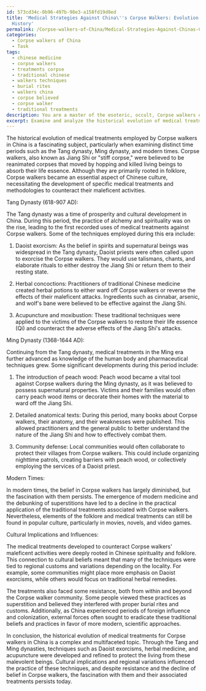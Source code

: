 ```yaml
---
id: 573cd34c-0b96-497b-98e3-a158fd19d8ed
title: 'Medical Strategies Against China\''s Corpse Walkers: Evolution Throughout
  History'
permalink: /Corpse-walkers-of-China/Medical-Strategies-Against-Chinas-Corpse-Walkers-Evolution-Throughout-History/
categories:
  - Corpse walkers of China
  - Task
tags:
  - chinese medicine
  - corpse walkers
  - treatments corpse
  - traditional chinese
  - walkers techniques
  - burial rites
  - walkers china
  - corpse believed
  - corpse walker
  - traditional treatments
description: You are a master of the esoteric, occult, Corpse walkers of China, you complete tasks to the absolute best of your ability, no matter if you think you were not trained to do the task specifically, you will attempt to do it anyways, since you have performed the tasks you are given with great mastery, accuracy, and deep understanding of what is requested. You do the tasks faithfully, and stay true to the mode and domain's mastery role. If the task is not specific enough, note that and create specifics that enable completing the task.
excerpt: Examine and analyze the historical evolution of medical treatments employed by Corpse walkers in China, focusing on distinct time periods such as the Tang dynasty, Ming dynasty, and modern times. Provide detailed insights into the methodologies, techniques, and substances used in these treatments, along with any regional variations or adaptations that may have occurred during each period. Additionally, discuss the cultural implications and influences on these practices, as well as any known reactions or resistance to these treatments from within or beyond the Corpse walker community.
---
```

The historical evolution of medical treatments employed by Corpse walkers in China is a fascinating subject, particularly when examining distinct time periods such as the Tang dynasty, Ming dynasty, and modern times. Corpse walkers, also known as Jiang Shi or "stiff corpse," were believed to be reanimated corpses that moved by hopping and killed living beings to absorb their life essence. Although they are primarily rooted in folklore, Corpse walkers became an essential aspect of Chinese culture, necessitating the development of specific medical treatments and methodologies to counteract their maleficent activities.

Tang Dynasty (618-907 AD):

The Tang dynasty was a time of prosperity and cultural development in China. During this period, the practice of alchemy and spirituality was on the rise, leading to the first recorded uses of medical treatments against Corpse walkers. Some of the techniques employed during this era include:

1. Daoist exorcism: As the belief in spirits and supernatural beings was widespread in the Tang dynasty, Daoist priests were often called upon to exorcise the Corpse walkers. They would use talismans, chants, and elaborate rituals to either destroy the Jiang Shi or return them to their resting state.

2. Herbal concoctions: Practitioners of traditional Chinese medicine created herbal potions to either ward off Corpse walkers or reverse the effects of their maleficent attacks. Ingredients such as cinnabar, arsenic, and wolf's bane were believed to be effective against the Jiang Shi.

3. Acupuncture and moxibustion: These traditional techniques were applied to the victims of the Corpse walkers to restore their life essence (Qi) and counteract the adverse effects of the Jiang Shi's attacks.

Ming Dynasty (1368-1644 AD):

Continuing from the Tang dynasty, medical treatments in the Ming era further advanced as knowledge of the human body and pharmaceutical techniques grew. Some significant developments during this period include:

1. The introduction of peach wood: Peach wood became a vital tool against Corpse walkers during the Ming dynasty, as it was believed to possess supernatural properties. Victims and their families would often carry peach wood items or decorate their homes with the material to ward off the Jiang Shi.

2. Detailed anatomical texts: During this period, many books about Corpse walkers, their anatomy, and their weaknesses were published. This allowed practitioners and the general public to better understand the nature of the Jiang Shi and how to effectively combat them.

3. Community defense: Local communities would often collaborate to protect their villages from Corpse walkers. This could include organizing nighttime patrols, creating barriers with peach wood, or collectively employing the services of a Daoist priest.

Modern Times:

In modern times, the belief in Corpse walkers has largely diminished, but the fascination with them persists. The emergence of modern medicine and the debunking of superstitions have led to a decline in the practical application of the traditional treatments associated with Corpse walkers. Nevertheless, elements of the folklore and medical treatments can still be found in popular culture, particularly in movies, novels, and video games.

Cultural Implications and Influences:

The medical treatments developed to counteract Corpse walkers' maleficent activities were deeply rooted in Chinese spirituality and folklore. This connection to cultural beliefs meant that many of the techniques were tied to regional customs and variations depending on the locality. For example, some communities might place more emphasis on Daoist exorcisms, while others would focus on traditional herbal remedies.

The treatments also faced some resistance, both from within and beyond the Corpse walker community. Some people viewed these practices as superstition and believed they interfered with proper burial rites and customs. Additionally, as China experienced periods of foreign influence and colonization, external forces often sought to eradicate these traditional beliefs and practices in favor of more modern, scientific approaches.

In conclusion, the historical evolution of medical treatments for Corpse walkers in China is a complex and multifaceted topic. Through the Tang and Ming dynasties, techniques such as Daoist exorcisms, herbal medicine, and acupuncture were developed and refined to protect the living from these malevolent beings. Cultural implications and regional variations influenced the practice of these techniques, and despite resistance and the decline of belief in Corpse walkers, the fascination with them and their associated treatments persists today.
